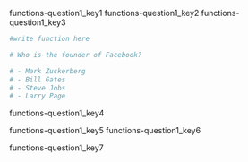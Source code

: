 functions-question1_key1
functions-question1_key2
functions-question1_key3


```python
#write function here

# Who is the founder of Facebook?

# - Mark Zuckerberg
# - Bill Gates
# - Steve Jobs
# - Larry Page
```

functions-question1_key4


functions-question1_key5
functions-question1_key6


functions-question1_key7
